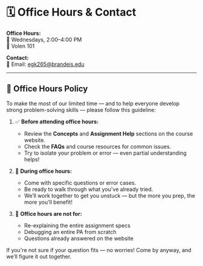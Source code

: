 # 🗓️ Office Hours & Contact

**Office Hours:**  
📍 Wednesdays, 2:00–4:00 PM  
📍 Volen 101  

**Contact:**  
📧 Email: egk265@brandeis.edu

---

## 🧭 Office Hours Policy

To make the most of our limited time — and to help everyone develop strong problem-solving skills — please follow this guideline:

1. ✅ **Before attending office hours:**
   - Review the **Concepts** and **Assignment Help** sections on the course website.
   - Check the **FAQs** and course resources for common issues.
   - Try to isolate your problem or error — even partial understanding helps!

2. 🙋 **During office hours:**
   - Come with specific questions or error cases.
   - Be ready to walk through what you've already tried.
   - We’ll work together to get you unstuck — but the more you prep, the more you'll benefit!

3. 🚫 **Office hours are not for:**
   - Re-explaining the entire assignment specs
   - Debugging an entire PA from scratch
   - Questions already answered on the website

If you're not sure if your question fits — no worries! Come by anyway, and we’ll figure it out together.
